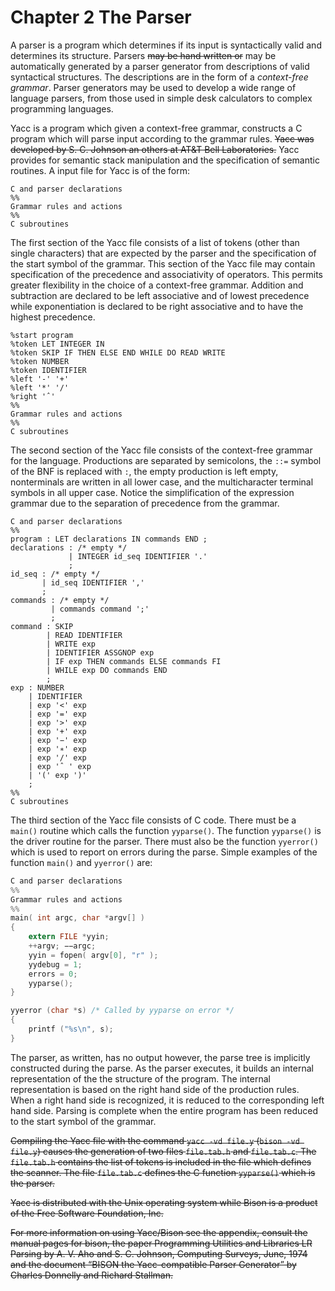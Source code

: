 # Chapter 2 The Parser

A parser is a program which determines if its input is syntactically valid and determines its structure. Parsers ~~may be hand written or~~ may be automatically generated by a parser generator from descriptions of valid syntactical structures. The descriptions are in the form of a *context-free grammar*. Parser generators may be used to develop a wide range of language parsers, from those used in simple desk calculators to complex programming languages.

Yacc is a program which given a context-free grammar, constructs a C program which will parse input according to the grammar rules. ~~Yacc was developed by S. C. Johnson an others at AT&T Bell Laboratories.~~ Yacc provides for semantic stack manipulation and the specification of semantic routines. A input file for Yacc is of the form:

```livescript
C and parser declarations
%%
Grammar rules and actions
%%
C subroutines
```

The first section of the Yacc file consists of a list of tokens (other than single characters) that are expected by the parser and the specification of the start symbol of the grammar. This section of the Yacc file may contain specification of the precedence and associativity of operators. This permits greater flexibility in the choice of a context-free grammar. Addition and subtraction are declared to be left associative and of lowest precedence while exponentiation is declared to be right associative and to have the highest precedence.

```livescript
%start program
%token LET INTEGER IN
%token SKIP IF THEN ELSE END WHILE DO READ WRITE
%token NUMBER
%token IDENTIFIER
%left '-' '+'
%left '*' '/'
%right 'ˆ'
%%
Grammar rules and actions
%%
C subroutines
```

The second section of the Yacc file consists of the context-free grammar for the language. Productions are separated by semicolons, the `::=` symbol of the BNF is replaced with `:`, the empty production is left empty, nonterminals are written in all lower case, and the multicharacter terminal symbols in all upper case. Notice the simplification of the expression grammar due to the separation of precedence from the grammar.

```livescript
C and parser declarations
%%
program : LET declarations IN commands END ;
declarations : /* empty */
             | INTEGER id_seq IDENTIFIER '.'
             ;
id_seq : /* empty */
       | id_seq IDENTIFIER ','
       ;
commands : /* empty */
         | commands command ';'
         ;
command : SKIP
        | READ IDENTIFIER
        | WRITE exp
        | IDENTIFIER ASSGNOP exp
        | IF exp THEN commands ELSE commands FI
        | WHILE exp DO commands END
        ;
exp : NUMBER
    | IDENTIFIER
    | exp '<' exp
    | exp '=' exp
    | exp '>' exp
    | exp '+' exp
    | exp '−' exp
    | exp '∗' exp
    | exp '/' exp
    | exp 'ˆ ' exp
    | '(' exp ')'
    ;
%%
C subroutines
```

The third section of the Yacc file consists of C code. There must be a `main()` routine which calls the function `yyparse()`. The function `yyparse()` is the driver routine for the parser. There must also be the function `yyerror()` which is used to report on errors during the parse. Simple examples of the function `main()` and `yyerror()` are:

```c
C and parser declarations
%%
Grammar rules and actions
%%
main( int argc, char *argv[] )
{ 
    extern FILE *yyin;
    ++argv; −−argc;
    yyin = fopen( argv[0], "r" );
    yydebug = 1;
    errors = 0;
    yyparse();
}

yyerror (char *s) /* Called by yyparse on error */
{
    printf ("%s\n", s);
}
```

The parser, as written, has no output however, the parse tree is implicitly constructed during the parse. As the parser executes, it builds an internal representation of the the structure of the program. The internal representation is based on the right hand side of the production rules. When a right hand side is recognized, it is reduced to the corresponding left hand side. Parsing is complete when the entire program has been reduced to the start symbol of the grammar.



~~Compiling the Yacc file with the command `yacc -vd file.y` (`bison -vd file.y`) causes the generation of two files `file.tab.h` and `file.tab.c`. The `file.tab.h` contains the list of tokens is included in the file which defines the scanner. The file `file.tab.c` defines the C function `yyparse()` which is the parser.~~

~~Yacc is distributed with the Unix operating system while Bison is a product of the Free Software Foundation, Inc.~~

~~For more information on using Yacc/Bison see the appendix, consult the manual pages for bison, the paper Programming Utilities and Libraries LR Parsing by A. V. Aho and S. C. Johnson, Computing Surveys, June, 1974 and the document “BISON the Yacc-compatible Parser Generator” by Charles Donnelly and Richard Stallman.~~
